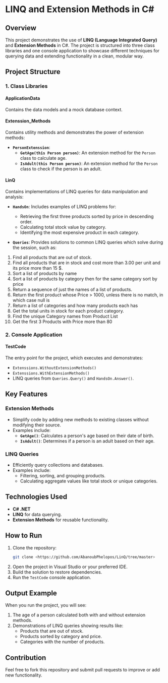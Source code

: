 # LINQ and Extension Methods in C#

## Overview
This project demonstrates the use of **LINQ (Language Integrated Query)** and **Extension Methods** in C#. The project is structured into three class libraries and one console application to showcase different techniques for querying data and extending functionality in a clean, modular way.

## Project Structure

### 1. **Class Libraries**
#### **ApplicationData**
Contains the data models and a mock database context.

#### **Extenssion_Methods**
Contains utility methods and demonstrates the power of extension methods:

- **`PersonExtenssion`**:
  - **`GetAge(this Person person)`**: An extension method for the `Person` class to calculate age.
  - **`IsAdult(this Person person)`**: An extension method for the `Person` class to check if the person is an adult.

#### **LinQ**
Contains implementations of LINQ queries for data manipulation and analysis:
- **`HandsOn`**: Includes examples of LINQ problems for:
  - Retrieving the first three products sorted by price in descending order.
  - Calculating total stock value by category.
  - Identifying the most expensive product in each category.

- **`Queries`**: Provides solutions to common LINQ queries which solve during the session, such as:
  
1. Find all products that are out of stock.
2. Find all products that are in stock and cost more than 3.00 per unit and its price more than 15 $.
3. Sort a list of products by name
4. Sort a list of products by category then for the same category sort by price
5. Return a sequence of just the names of a list of products.
6. Return the first product whose Price > 1000, unless there is no match, in which case null is 
7. Return a list of categories and how many products each has
8. Get the total units in stock for each product category.
9. Find the unique Category names from Product List
10. Get the first 3 Products with Price more than 80

### 2. **Console Application**
#### **TestCode**
The entry point for the project, which executes and demonstrates:
- `Extenssions.WithoutExtensionMethods()`
- `Extenssions.WithExtensionMethods()`
- LINQ queries from `Queries.Query()` and `HandsOn.Answer()`.

## Key Features
### Extension Methods
- Simplify code by adding new methods to existing classes without modifying their source.
- Examples include:
  - **`GetAge()`**: Calculates a person's age based on their date of birth.
  - **`IsAdult()`**: Determines if a person is an adult based on their age.

### LINQ Queries
- Efficiently query collections and databases.
- Examples include:
  - Filtering, sorting, and grouping products.
  - Calculating aggregate values like total stock or unique categories.

## Technologies Used
- **C# .NET**
- **LINQ** for data querying.
- **Extension Methods** for reusable functionality.

## How to Run
1. Clone the repository:
   ```bash
   git clone <https://github.com/AbanoubPhelopos/LinQ/tree/master>
   ```
2. Open the project in Visual Studio or your preferred IDE.
3. Build the solution to restore dependencies.
4. Run the `TestCode` console application.

## Output Example
When you run the project, you will see:
1. The age of a person calculated both with and without extension methods.
2. Demonstrations of LINQ queries showing results like:
   - Products that are out of stock.
   - Products sorted by category and price.
   - Categories with the number of products.

## Contribution
Feel free to fork this repository and submit pull requests to improve or add new functionality.
